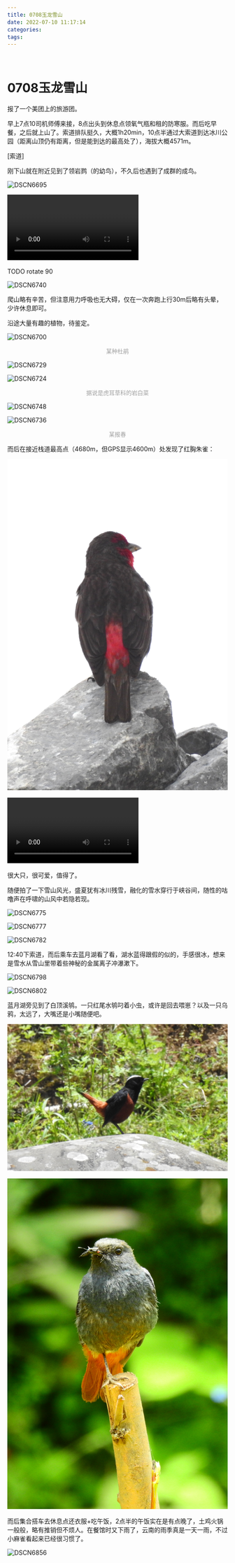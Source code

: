 ```yaml
---
title: 0708玉龙雪山
date: 2022-07-10 11:17:14
categories:
tags:
---
```


 <!-- more -->

# 0708玉龙雪山

报了一个美团上的旅游团。

早上7点10司机师傅来接，8点出头到休息点领氧气瓶和租的防寒服。而后吃早餐，之后就上山了。索道排队挺久，大概1h20min，10点半通过大索道到达冰川公园（距离山顶仍有距离，但是能到达的最高处了），海拔大概4571m。



[索道]



刚下山就在附近见到了领岩鹨（的幼鸟），不久后也遇到了成群的成鸟。

![DSCN6695](../image/0708玉龙雪山.res/DSCN6695.JPG)



<video src="/image/0708玉龙雪山.res/DSCN6698.MOV"></video>

TODO rotate 90

![DSCN6740](/image/0708玉龙雪山.res/DSCN6740.JPG)





爬山略有辛苦，但注意用力呼吸也无大碍，仅在一次奔跑上行30m后略有头晕，少许休息即可。

沿途大量有趣的植物，待鉴定。

![DSCN6700](/image/0708玉龙雪山.res/DSCN6700.JPG)

<center><font color=#a0a0a0 size=2>某种杜鹃</font></center>

![DSCN6729](/image/0708玉龙雪山.res/DSCN6729.JPG)

![DSCN6724](/image/0708玉龙雪山.res/DSCN6724.JPG)

<center><font color=#a0a0a0 size=2>据说是虎耳草科的岩白菜</font></center>

![DSCN6748](/image/0708玉龙雪山.res/DSCN6748.JPG)



![DSCN6736](/image/0708玉龙雪山.res/DSCN6736.JPG)

<center><font color=#a0a0a0 size=2>某报春</font></center>



而后在接近栈道最高点（4680m，但GPS显示4600m）处发现了红胸朱雀：

![DSCN6761_v1](/image/0708玉龙雪山.res/DSCN6761_v1.JPG)

<video src="/image/0708玉龙雪山.res/DSCN6768.MOV"></video>

很大只，很可爱，值得了。

随便拍了一下雪山风光，盛夏犹有冰川残雪，融化的雪水穿行于峡谷间，随性的咕噜声在呼啸的山风中若隐若现。

![DSCN6775](/image/0708玉龙雪山.res/DSCN6775.JPG)

![DSCN6777](/image/0708玉龙雪山.res/DSCN6777.JPG)

![DSCN6782](/image/0708玉龙雪山.res/DSCN6782.JPG)



12:40下索道，而后乘车去蓝月湖看了看，湖水蓝得跟假的似的，手感很冰，想来是雪水从雪山里带着些神秘的金属离子冲瀑漱下。



![DSCN6798](/image/0708玉龙雪山.res/DSCN6798.JPG)

![DSCN6802](/image/0708玉龙雪山.res/DSCN6802.JPG)

蓝月湖旁见到了白顶溪鸲。一只红尾水鸲叼着小虫，或许是回去喂崽？以及一只乌鸦，太远了，大嘴还是小嘴随便吧。

![DSCN6814_v1](/image/0708玉龙雪山.res/DSCN6814_v1.JPG)

![DSCN6848_v1](/image/0708玉龙雪山.res/DSCN6848_v1.JPG)

而后集合搭车去休息点还衣服+吃午饭，2点半的午饭实在是有点晚了，土鸡火锅一般般，略有推销但不烦人。在餐馆时又下雨了，云南的雨季真是一天一雨，不过小麻雀看起来已经很习惯了。

![DSCN6856](/image/0708玉龙雪山.res/DSCN6856.JPG)

